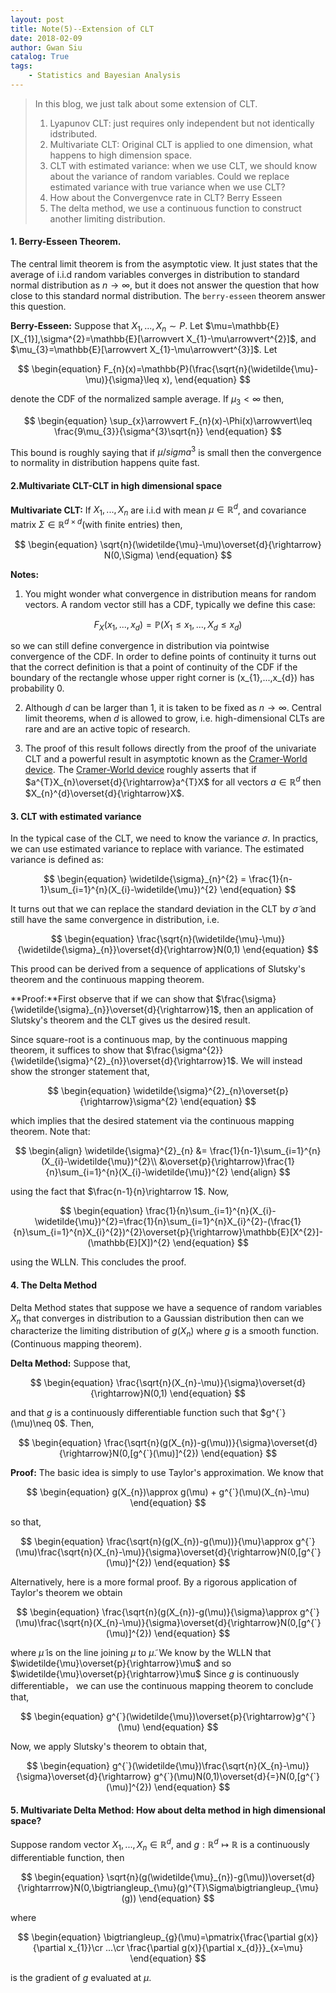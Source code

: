```yaml
---
layout: post
title: Note(5)--Extension of CLT
date: 2018-02-09
author: Gwan Siu
catalog: True
tags:
    - Statistics and Bayesian Analysis
---
```


> In this blog, we just talk about some extension of CLT.
> 
> 1. Lyapunov CLT: just requires only independent but not identically idstributed.
> 2. Multivariate CLT: Original CLT is applied to one dimension, what happens to high dimension space.
> 3. CLT with estimated variance: when we use CLT, we should know about the variance of random variables. Could we replace estimated variance with true variance when we use CLT?
> 4. How about the Convergenvce rate in CLT? Berry Esseen
> 5. The delta method, we use a continuous function to construct another limiting distribution.

#### 1. Berry-Esseen Theorem.

The central limit theorem is from the asymptotic view. It just states that the average of i.i.d random variables converges in distribution to standard normal distribution as $n\rightarrow \infty$, but it does not answer the question that how close to this standard normal distribution. The `berry-esseen` theorem answer this question.

**Berry-Esseen:** Suppose that $X_{1},...,X_{n}\sim P$. Let $\mu=\mathbb{E}[X_{1}],\sigma^{2}=\mathbb{E}[\arrowvert X_{1}-\mu\arrowvert^{2}]$, and $\mu_{3}=\mathbb{E}[\arrowvert X_{1}-\mu\arrowvert^{3}]$. Let

$$
\begin{equation}
F_{n}(x)=\mathbb{P}(\frac{\sqrt{n}(\widetilde{\mu}-\mu)}{\sigma}\leq x),
\end{equation}
$$

denote the CDF of the normalized sample average. If $\mu_{3}<\infty$ then,

$$
\begin{equation}
\sup_{x}\arrowvert F_{n}(x)-\Phi(x)\arrowvert\leq \frac{9\mu_{3}}{\sigma^{3}\sqrt{n}}
\end{equation}
$$

This bound is roughly saying that if $\mu/sigma^{3}$ is small then the convergence to normality in distribution happens quite fast.

#### 2.Multivariate CLT-CLT in high dimensional space

**Multivariate CLT:** If $X_{1},...,X_{n}$ are i.i.d with mean $\mu\in \mathbb{R}^{d}$, and covariance matrix $\Sigma\in \mathbb{R}^{d\times d}$(with finite entries) then,

$$
\begin{equation}
\sqrt{n}(\widetilde{\mu}-\mu)\overset{d}{\rightarrow} N(0,\Sigma)
\end{equation}
$$

**Notes:**

1. You might wonder what convergence in distribution means for random vectors. A random vector still has a CDF, typically we define this case:

$$
\begin{equation}
F_{X}(x_{1},...,x_{d})=\mathbb{P}(X_{1}\leq x_{1},...,X_{d}\leq x_{d})
\end{equation}
$$

so we can still define convergence in distribution via pointwise convergence of the CDF. In order to define points of continuity it turns out that the correct definition is that a point of continuity of the CDF if the boundary of the rectangle whose upper right corner is (x_{1},...,x_{d}) has probability 0.

2. Although $d$ can be larger than 1, it is taken to be fixed as $n\rightarrow \infty$. Central limit theorems, when $d$ is allowed to grow, i.e. high-dimensional CLTs are rare and are an active topic of research.

3. The proof of this result follows directly from the proof of the univariate CLT and a powerful result in asymptotic known as the [Cramer-World device](https://en.wikipedia.org/wiki/Cram%C3%A9r%E2%80%93Wold_theorem). The [Cramer-World device](https://en.wikipedia.org/wiki/Cram%C3%A9r%E2%80%93Wold_theorem) roughly asserts that if $a^{T}X_{n}\overset{d}{\rightarrow}a^{T}X$ for all vectors $a\in \mathbb{R}^{d}$ then $X_{n}^{d}\overset{d}{\rightarrow}X$.

#### 3. CLT with estimated variance

In the typical case of the CLT, we need to know the variance $\sigma$. In practics, we can use estimated variance to replace with variance. The estimated variance is defined as:

$$
\begin{equation}
\widetilde{\sigma}_{n}^{2} = \frac{1}{n-1}\sum_{i=1}^{n}(X_{i}-\widetilde{\mu})^{2}
\end{equation}
$$

It turns out that we can replace the standard deviation in the CLT by $\widetilde{\sigma}$ and still have the same convergence in distribution, i.e.

$$
\begin{equation}
\frac{\sqrt{n}(\widetilde{\mu}-\mu)}{\widetilde{\sigma}_{n}}\overset{d}{\rightarrow}N(0,1)
\end{equation}
$$

This prood can be derived from a sequence of applications of Slutsky's theorem and the continuous mapping theorem.

**Proof:**First observe that if we can show that $\frac{\sigma}{\widetilde{\sigma}_{n}}\overset{d}{\rightarrow}1$, then an application of Slutsky's theorem and the CLT gives us the desired result.

Since square-root is a continuous map, by the continuous mapping theorem, it suffices to show that $\frac{\sigma^{2}}{\widetilde{\sigma}^{2}_{n}}\overset{d}{\rightarrow}1$. We will instead show the stronger statement that,

$$
\begin{equation}
\widetilde{\sigma}^{2}_{n}\overset{p}{\rightarrow}\sigma^{2}
\end{equation}
$$

which implies that the desired statement via the continuous mapping theorem. Note that:

$$
\begin{align}
\widetilde{\sigma}^{2}_{n} &= \frac{1}{n-1}\sum_{i=1}^{n}(X_{i}-\widetilde{\mu})^{2}\\
&\overset{p}{\rightarrow}\frac{1}{n}\sum_{i=1}^{n}(X_{i}-\widetilde{\mu})^{2}
\end{align}
$$

using the fact that $\frac{n-1}{n}\rightarrow 1$. Now,

$$
\begin{equation}
\frac{1}{n}\sum_{i=1}^{n}(X_{i}-\widetilde{\mu})^{2}=\frac{1}{n}\sum_{i=1}^{n}X_{i}^{2}-(\frac{1}{n}\sum_{i=1}^{n}X_{i}^{2})^{2}\overset{p}{\rightarrow}\mathbb{E}[X^{2}]-(\mathbb{E}[X])^{2}
\end{equation}
$$

using the WLLN. This concludes the proof.

#### 4. The Delta Method

Delta Method states that suppose we have a sequence of random variables $X_{n}$ that converges in distribution to a Gaussian distribution then can we characterize the limiting distribution of $g(X_{n})$ where $g$ is a smooth function. (Continuous mapping theorem).

**Delta Method:** Suppose that,

$$
\begin{equation}
\frac{\sqrt{n}(X_{n}-\mu)}{\sigma}\overset{d}{\rightarrow}N(0,1)
\end{equation}
$$

and that $g$ is a continuously differentiable function such that $g^{`}(\mu)\neq 0$. Then,

$$
\begin{equation}
\frac{\sqrt{n}(g(X_{n})-g(\mu))}{\sigma}\overset{d}{\rightarrow}N(0,[g^{`}(\mu)]^{2})
\end{equation}
$$

**Proof:** The basic idea is simply to use Taylor's approximation. We know that

$$
\begin{equation}
g(X_{n})\approx g(\mu) + g^{`}(\mu)(X_{n}-\mu)
\end{equation}
$$

so that,

$$
\begin{equation}
\frac{\sqrt{n}(g(X_{n})-g(\mu))}{\mu}\approx g^{`}(\mu)\frac{\sqrt{n}(X_{n}-\mu)}{\sigma}\overset{d}{\rightarrow}N(0,[g^{`}(\mu)]^{2})
\end{equation}
$$

Alternatively, here is a more formal proof. By a rigorous application of Taylor's theorem we obtain

$$
\begin{equation}
\frac{\sqrt{n}(g(X_{n})-g(\mu)}{\sigma}\approx g^{`}(\mu)\frac{\sqrt{n}(X_{n}-\mu)}{\sigma}\overset{d}{\rightarrow}N(0,[g^{`}(\mu)]^{2})
\end{equation}
$$

where $\widetilde{\mu}$ is on the line joining $\mu$ to $\widetilde{\mu}$. We know by the WLLN that $\widetilde{\mu}\overset{p}{\rightarrow}\mu$ and so $\widetilde{\mu}\overset{p}{\rightarrow}\mu$ Since $g$ is continuously differentiable， we can use the continuous mapping theorem to conclude that,

$$
\begin{equation}
g^{`}(\widetilde{\mu})\overset{p}{\rightarrow}g^{`}(\mu)
\end{equation}
$$

Now, we apply Slutsky's theorem to obtain that,

$$
\begin{equation}
g^{`}(\widetilde{\mu})\frac{\sqrt{n}(X_{n}-\mu)}{\sigma}\overset{d}{\rightarrow} g^{`}(\mu)N(0,1)\overset{d}{=}N(0,[g^{`}(\mu)]^{2})
\end{equation}
$$

#### 5. Multivariate Delta Method: How about delta method in high dimensional space?

Suppose random vector $X_{1},...,X_{n}\in \mathbb{R}^{d}$, and $g:\mathbb{R}^{d}\mapsto \mathbb{R}$ is a continuously differentiable function, then

$$
\begin{equation}
\sqrt{n}(g(\widetilde{\mu}_{n})-g(\mu))\overset{d}{\rightarrrow}N(0,\bigtriangleup_{\mu}(g)^{T}\Sigma\bigtriangleup_{\mu}(g))
\end{equation}
$$

where

$$
\begin{equation}
\bigtriangleup_{g}(\mu)=\pmatrix{\frac{\partial g(x)}{\partial x_{1}}\cr ...\cr \frac{\partial g(x)}{\partial x_{d}}}_{x=\mu}
\end{equation}
$$

is the gradient of $g$ evaluated at $\mu$.




